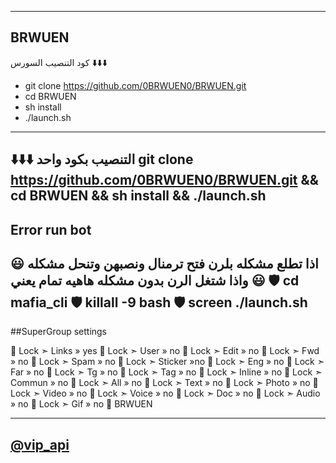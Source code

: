 --------------------------------------
## BRWUEN

كود التنصيب السورس ⬇️⬇️⬇️
- git clone https://github.com/0BRWUEN0/BRWUEN.git
- cd BRWUEN
- sh install
- ./launch.sh
---------------------------------------
⬇️⬇️⬇️ التنصيب بكود واحد
git clone https://github.com/0BRWUEN0/BRWUEN.git && cd BRWUEN && sh install && ./launch.sh
---------------------------------------
## Error run bot 
😃 اذا تطلع مشكله بلرن فتح ترمنال ونصبهن وتنحل مشكله
😃 واذا شتغل الرن بدون مشكله هاهيه تمام يعني
🛡 cd mafia_cli
🛡 killall -9 bash
🛡 screen ./launch.sh
---------------------------------------

##SuperGroup settings

🎐 Lock ➣ Links » yes
🎐 Lock ➣ User » no
🎐 Lock ➣ Edit » no
🎐 Lock ➣ Fwd » no
🎐 Lock ➣ Spam » no
🎐 Lock ➣ Sticker »no
🎐 Lock ➣ Eng » no
🎐 Lock ➣ Far » no
🎐 Lock ➣ Tg » no
🎐 Lock ➣ Tag » no
🎐 Lock ➣ Inline » no
🎐 Lock ➣ Commun » no
🎐 Lock ➣ All » no
🎐 Lock ➣ Text » no
🎐 Lock ➣ Photo » no
🎐 Lock ➣ Video » no
🎐 Lock ➣ Voice » no
🎐 Lock ➣ Doc » no
🎐 Lock ➣ Audio » no
🎐 Lock ➣ Gif » no
🎈 BRWUEN

--------------------------------------

## [@vip_api](https://telegram.me/vip_api)
